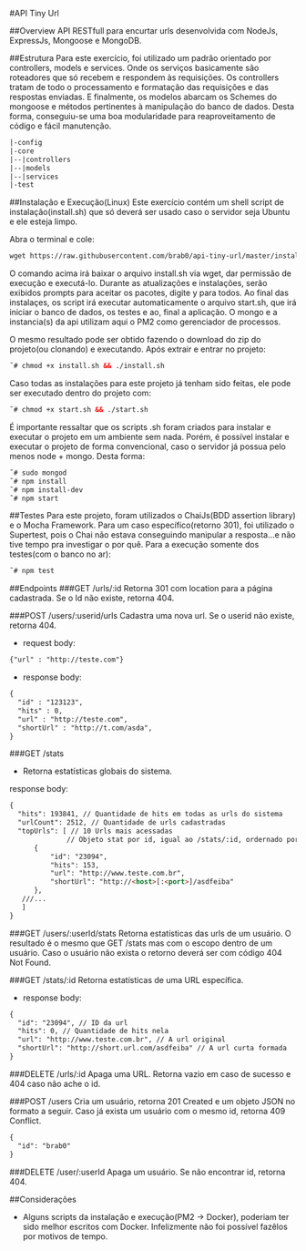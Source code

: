 #API Tiny Url

##Overview
API RESTfull para encurtar urls desenvolvida com NodeJs, ExpressJs, Mongoose e MongoDB. 

##Estrutura
Para este exercício, foi utilizado um padrão orientado por controllers, models e services. Onde os serviços basicamente são roteadores que só recebem e respondem às requisições. Os controllers tratam de todo o processamento e formatação das requisições e das respostas enviadas. E finalmente, os modelos abarcam os Schemes do mongoose e métodos pertinentes à manipulação do banco de dados. Desta forma, conseguiu-se uma boa modularidade para reaproveitamento de código e fácil manutenção.
```html
|-config
|-core
|--|controllers
|--|models
|--|services
|-test
```

##Instalação e Execução(Linux)
Este exercício contém um shell script de instalação(install.sh) que só deverá ser usado caso o servidor seja Ubuntu e ele esteja limpo. 

Abra o terminal e cole: 
```html
wget https://raw.githubusercontent.com/brab0/api-tiny-url/master/install.sh && chmod +x install.sh && ./install.sh
```

O comando acima irá baixar o arquivo install.sh via wget, dar permissão de execução e executá-lo. Durante as atualizações e instalações, serão exibidos prompts para aceitar os pacotes, digite y para todos. Ao final das instalaçes, os script irá executar automaticamente o arquivo start.sh, que irá iniciar o banco de dados, os testes e ao, final a aplicação. O mongo e a instancia(s) da api utilizam aqui o PM2 como gerenciador de processos.

O mesmo resultado pode ser obtido fazendo o download do zip do projeto(ou clonando) e executando. Após extrair e entrar no projeto:
```html
˜# chmod +x install.sh && ./install.sh
```

Caso todas as instalações para este projeto já tenham sido feitas, ele pode ser executado dentro do projeto com:
```html
˜# chmod +x start.sh && ./start.sh
```

É importante ressaltar que os scripts .sh foram criados para instalar e executar o projeto em um ambiente sem nada. Porém, é possível instalar e executar o projeto de forma convencional, caso o servidor já possua pelo menos node + mongo. Desta forma:
```html
˜# sudo mongod
˜# npm install
˜# npm install-dev
˜# npm start
```

##Testes
Para este projeto, foram utilizados o ChaiJs(BDD assertion library) e o Mocha Framework. Para um caso específico(retorno 301), foi utilizado o Supertest, pois o Chai não estava conseguindo manipular a resposta...e não tive tempo pra investigar o por quê. Para a execução somente dos testes(com o banco no ar):
```html
˜# npm test
```

##Endpoints
###GET /urls/:id
Retorna 301 com location para a página cadastrada. Se o Id não existe, retorna 404.

###POST /users/:userid/urls
Cadastra uma nova url. Se o userid não existe, retorna 404.
- request body:
```html
{"url" : "http://teste.com"}
```
- response body:
```html
{
  "id" : "123123",
  "hits" : 0,
  "url" : "http://teste.com",
  "shortUrl" : "http://t.com/asda",
}
```

###GET /stats
- Retorna estatísticas globais do sistema.

response body:
```html
{
  "hits": 193841, // Quantidade de hits em todas as urls do sistema
  "urlCount": 2512, // Quantidade de urls cadastradas
  "topUrls": [ // 10 Urls mais acessadas
              // Objeto stat por id, igual ao /stats/:id, ordernado por hits decrescente
      {
          "id": "23094",
          "hits": 153,
          "url": "http://www.teste.com.br",
          "shortUrl": "http://<host>[:<port>]/asdfeiba"
      },
   ///...
   ]
}
```
###GET /users/:userId/stats
Retorna estatísticas das urls de um usuário. O resultado é o mesmo que GET /stats mas com o escopo dentro de um usuário.
Caso o usuário não exista o retorno deverá ser com código 404 Not Found.

###GET /stats/:id
Retorna estatísticas de uma URL específica.
- response body:
```html
{
  "id": "23094", // ID da url
  "hits": 0, // Quantidade de hits nela
  "url": "http://www.teste.com.br", // A url original
  "shortUrl": "http://short.url.com/asdfeiba" // A url curta formada
}
```

###DELETE /urls/:id
Apaga uma URL. Retorna vazio em caso de sucesso e 404 caso não ache o id.

###POST /users
Cria um usuário, retorna 201 Created e um objeto JSON no formato a seguir. Caso já exista um usuário com o mesmo id, retorna 409 Conflict.

```html
{
  "id": "brab0"
}
```

###DELETE /user/:userId
Apaga um usuário. Se não encontrar id, retorna 404.

##Considerações
- Alguns scripts da instalação e execução(PM2 -> Docker), poderiam ter sido melhor escritos com Docker. Infelizmente não foi possível fazêlos por motivos de tempo.
